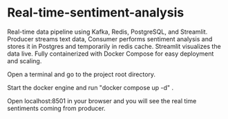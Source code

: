 # Real-time-sentiment-analysis
Real-time data pipeline using Kafka, Redis, PostgreSQL, and Streamlit. Producer streams text data, Consumer performs sentiment analysis and stores it in Postgres and temporarily in redis cache.  Streamlit visualizes the data live. Fully containerized with Docker Compose for easy deployment and scaling.

Open a terminal and go to the project root directory.

Start the docker engine and run "docker compose up -d" .

Open localhost:8501 in your browser and you will see the real time sentiments coming from producer.
